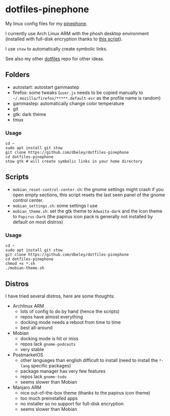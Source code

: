 # dotfiles-pinephone

My linux config files for my [pinephone](https://www.pine64.org/pinephone/).

I currently use Arch Linux ARM with the phosh desktop environment (installed with full-disk encryption thanks to [this script](https://github.com/dreemurrs-embedded/archarm-mobile-fde-installer)).

I use `stow` to automatically create symbolic links.

See also my other [dotfiles](https://github.com/dbeley/dotfiles) repo for other ideas.


## Folders

- autostart: autostart gammastep
- firefox: some tweaks (`user.js` needs to be copied manually to `~/.mozilla/firefox/*****.default-esr` as the profile name is random)
- gammastep: automatically change color temperature
- git
- gtk: dark theme
- tmux

### Usage

```
cd ~
sudo apt install git stow
git clone https://github.com/dbeley/dotfiles-pinephone
cd dotfiles-pinephone
stow gtk # will create symbolic links in your home directory
```

## Scripts

- `mobian_reset-control-center.sh`: the gnome settings might crash if you open empty sections, this script resets the last seen panel of the gnome control center.
- `mobian_settings.sh`: some settings I use
- `mobian_theme.sh`: set the gtk theme to `Adwaita-dark` and the icon theme to `Papirus-Dark` (the papirus icon pack is generally not installed by default on most distros)

### Usage

```
cd ~
sudo apt install git stow
git clone https://github.com/dbeley/dotfiles-pinephone
cd dotfiles-pinephone
chmod +x *.sh
./mobian-theme.sh
```


## Distros

I have tried several distros, here are some thoughts:

- Archlinux ARM
	- lots of config to do by hand (hence the scripts)
	- repos have almost everything
	- docking mode needs a reboot from time to time
	- best all-around
- Mobian
	- docking mode is hit or miss
	- repos lack `gnome-podcasts`
	- very stable
- PostmarketOS
	- other languages than english difficult to install (need to install the `*-lang` specific packages)
	- package manager has very few features
	- repos lack `gnome-todo`
	- seems slower than Mobian
- Manjaro ARM
	- nice out-of-the-box theme (thanks to the papirus icon theme)
	- too much preinstalled apps
	- no installer so no support for full-disk encryption
	- seems slower than Mobian
